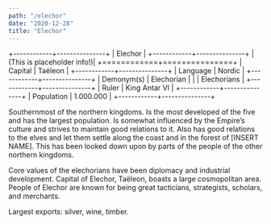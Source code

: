 ```yaml
---
path: "/elechor"
date: "2020-12-28"
title: "Elechor"
---
```


<!-- prettier-ignore-start -->
+------------+---------------+
| Elechor                    |
+------------+---------------+
| (This is placeholder info!)|
+============+===============+
| Capital    | Taëleon       |
+------------+---------------+
| Language   | Nordic        |
+------------+---------------+
| Demonym(s) | Elechorian    |
|            | Elechorians   |
+------------+---------------+
| Ruler      | King Antar VI |
+------------+---------------+
| Population | 1.000.000     |
+------------+---------------+
<!-- prettier-ignore-end -->

Southernmost of the northern kingdoms. Is the most developed of the five and has the largest population. Is somewhat influenced by the Empire’s culture and strives to maintain good relations to it. Also has good relations to the elves and let them settle along the coast and in the forest of [INSERT NAME]. This has been looked down upon by parts of the people of the other northern kingdoms.

Core values of the elechorians have been diplomacy and industrial development. Capital of Elechor, Taëleon, boasts a large cosmopolitan area. People of Elechor are known for being great tacticians, strategists, scholars, and merchants.

Largest exports: silver, wine, timber.
